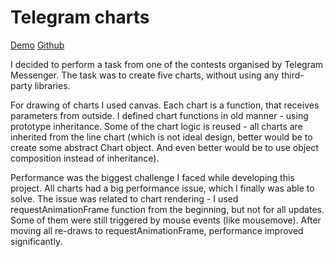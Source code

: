 # Telegram charts

[Demo](https://ogogorev.github.io/telegram-charts-stage-2/)
[Github](https://github.com/ogogorev/telegram-charts-stage-2)

I decided to perform a task from one of the contests organised by Telegram Messenger. The task was to create five charts, without using any third-party libraries.

For drawing of charts I used canvas. Each chart is a function, that receives parameters from outside. I defined chart functions in old manner - using prototype inheritance. Some of the chart logic is reused - all charts are inherited from the line chart (which is not ideal design, better would be to create some abstract Chart object. And even better would be to use object composition instead of inheritance).

Performance was the biggest challenge I faced while developing this project. All charts had a big performance issue, which I finally was able to solve. The issue was related to chart rendering - I used requestAnimationFrame function from the beginning, but not for all updates. Some of them were still triggered by mouse events (like mousemove). After moving all re-draws to requestAnimationFrame, performance improved significantly.
